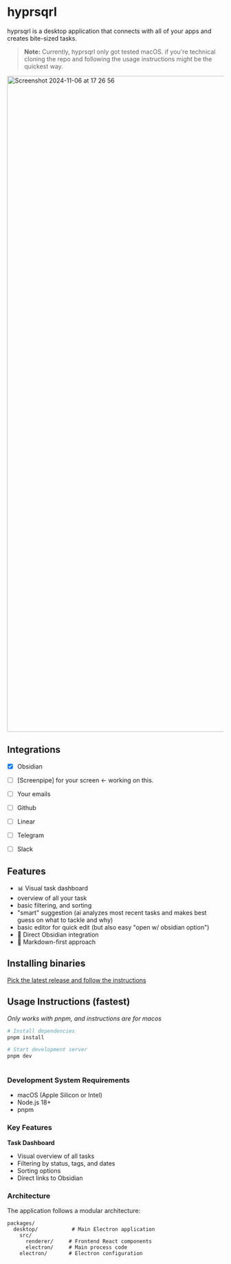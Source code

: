 # hyprsqrl 

hyprsqrl is a desktop application that connects with all of your apps and creates bite-sized tasks.


> **Note:** Currently, hyprsqrl only got tested macOS. if you're technical cloning the repo and following the usage instructions might be the quickest way.


<img width="1525" alt="Screenshot 2024-11-06 at 17 26 56" src="https://github.com/user-attachments/assets/9a77ae78-133b-4242-ba59-2c84d551f7d1">

## Integrations

- [x] Obsidian
- [ ] [Screenpipe] for your screen <- working on this.
- [ ] Your emails
- [ ] Github
- [ ] Linear
- [ ] Telegram
- [ ] Slack


## Features

- 📊 Visual task dashboard
 - overview of all your task
 - basic filtering, and sorting
 - "smart" suggestion (ai analyzes most recent tasks and makes best guess on what to tackle and why)
 - basic editor for quick edit (but also easy "open w/ obsidian option")
- 🔗 Direct Obsidian integration
- 📝 Markdown-first approach

## Installing binaries

[Pick the latest release and follow the instructions](https://github.com/different-ai/hypr-v0/tags)



## Usage Instructions (fastest)

_Only works with pnpm, and instructions are for macos_

```bash
# Install dependencies
pnpm install

# Start development server
pnpm dev
 
```

### Development System Requirements

- macOS (Apple Silicon or Intel)
- Node.js 18+
- pnpm


### Key Features

**Task Dashboard**
- Visual overview of all tasks
- Filtering by status, tags, and dates
- Sorting options
- Direct links to Obsidian


### Architecture

The application follows a modular architecture:

```
packages/
  desktop/           # Main Electron application
    src/
      renderer/     # Frontend React components
      electron/     # Main process code
    electron/       # Electron configuration
```


